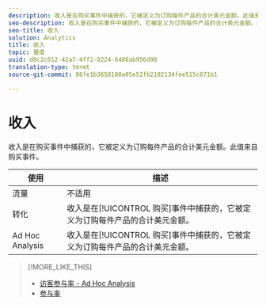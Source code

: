```yaml
---
description: 收入是在购买事件中捕获的，它被定义为订购每件产品的合计美元金额。此值来自购买事件。
seo-description: 收入是在购买事件中捕获的，它被定义为订购每件产品的合计美元金额。此值来自购买事件。
seo-title: 收入
solution: Analytics
title: 收入
topic: 量度
uuid: d0c2c012-42a7-4ff2-8224-6486ab956d98
translation-type: tm+mt
source-git-commit: 86fe1b3650100a05e52fb2102134fee515c871b1

---
```



# 收入

收入是在购买事件中捕获的，它被定义为订购每件产品的合计美元金额。此值来自购买事件。

| 使用 | 描述 |
|---|---|
| 流量 | 不适用 |
| 转化 | 收入是在[!UICONTROL 购买]事件中捕获的，它被定义为订购每件产品的合计美元金额。 |
| Ad Hoc Analysis | 收入是在[!UICONTROL 购买]事件中捕获的，它被定义为订购每件产品的合计美元金额。 |

>[!MORE_LIKE_THIS]
>
>* [访客参与率 - Ad Hoc Analysis](/help/components/c-variables/c-metrics/metrics-visitor-participation.md)
>* [参与率](/help/components/c-variables/c-metrics/metrics-participation.md)

